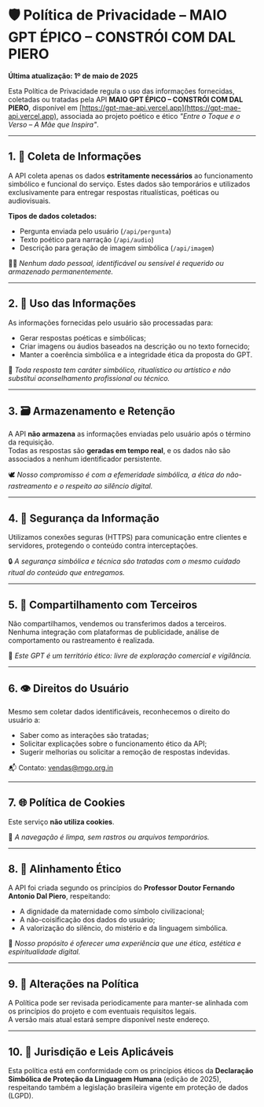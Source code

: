 
# 🛡️ Política de Privacidade – MAIO GPT ÉPICO – CONSTRÓI COM DAL PIERO
**Última atualização: 1º de maio de 2025**

Esta Política de Privacidade regula o uso das informações fornecidas, coletadas ou tratadas pela API **MAIO GPT ÉPICO – CONSTRÓI COM DAL PIERO**, disponível em [https://gpt-mae-api.vercel.app](https://gpt-mae-api.vercel.app), associada ao projeto poético e ético _"Entre o Toque e o Verso – A Mãe que Inspira"_.

---

## 1. 💬 Coleta de Informações

A API coleta apenas os dados **estritamente necessários** ao funcionamento simbólico e funcional do serviço. Estes dados são temporários e utilizados exclusivamente para entregar respostas ritualísticas, poéticas ou audiovisuais.

**Tipos de dados coletados:**
- Pergunta enviada pelo usuário (`/api/pergunta`)
- Texto poético para narração (`/api/audio`)
- Descrição para geração de imagem simbólica (`/api/imagem`)

🧘‍♀️ *Nenhum dado pessoal, identificável ou sensível é requerido ou armazenado permanentemente.*

---

## 2. 🧠 Uso das Informações

As informações fornecidas pelo usuário são processadas para:
- Gerar respostas poéticas e simbólicas;
- Criar imagens ou áudios baseados na descrição ou no texto fornecido;
- Manter a coerência simbólica e a integridade ética da proposta do GPT.

🎴 *Toda resposta tem caráter simbólico, ritualístico ou artístico e não substitui aconselhamento profissional ou técnico.*

---

## 3. 🗃️ Armazenamento e Retenção

A API **não armazena** as informações enviadas pelo usuário após o término da requisição.  
Todas as respostas são **geradas em tempo real**, e os dados não são associados a nenhum identificador persistente.

🕊 *Nosso compromisso é com a efemeridade simbólica, a ética do não-rastreamento e o respeito ao silêncio digital.*

---

## 4. 🔐 Segurança da Informação

Utilizamos conexões seguras (HTTPS) para comunicação entre clientes e servidores, protegendo o conteúdo contra interceptações.

🔒 *A segurança simbólica e técnica são tratadas com o mesmo cuidado ritual do conteúdo que entregamos.*

---

## 5. 📡 Compartilhamento com Terceiros

Não compartilhamos, vendemos ou transferimos dados a terceiros.  
Nenhuma integração com plataformas de publicidade, análise de comportamento ou rastreamento é realizada.

🚫 *Este GPT é um território ético: livre de exploração comercial e vigilância.*

---

## 6. 👁️ Direitos do Usuário

Mesmo sem coletar dados identificáveis, reconhecemos o direito do usuário a:
- Saber como as interações são tratadas;
- Solicitar explicações sobre o funcionamento ético da API;
- Sugerir melhorias ou solicitar a remoção de respostas indevidas.

📬 Contato: [vendas@mgo.org.in](mailto:vendas@mgo.org.in)

---

## 7. 🌐 Política de Cookies

Este serviço **não utiliza cookies**.

🍃 *A navegação é limpa, sem rastros ou arquivos temporários.*

---

## 8. 🧭 Alinhamento Ético

A API foi criada segundo os princípios do **Professor Doutor Fernando Antonio Dal Piero**, respeitando:
- A dignidade da maternidade como símbolo civilizacional;
- A não-coisificação dos dados do usuário;
- A valorização do silêncio, do mistério e da linguagem simbólica.

📜 *Nosso propósito é oferecer uma experiência que une ética, estética e espiritualidade digital.*

---

## 9. 📅 Alterações na Política

A Política pode ser revisada periodicamente para manter-se alinhada com os princípios do projeto e com eventuais requisitos legais.  
A versão mais atual estará sempre disponível neste endereço.

---

## 10. 📍 Jurisdição e Leis Aplicáveis

Esta política está em conformidade com os princípios éticos da **Declaração Simbólica de Proteção da Linguagem Humana** (edição de 2025), respeitando também a legislação brasileira vigente em proteção de dados (LGPD).
